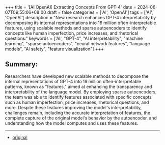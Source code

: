 +++
title = '[AI OpenAI] Extracting Concepts From GPT-4'
date = 2024-06-07T09:55:06+08:00
draft = false
categories = ['AI', 'OpenAI']
tags = ['AI', 'OpenAI']
description = "New research enhances GPT-4 interpretability by decomposing its internal representations into 16 million often-interpretable features, using scalable methods and sparse autoencoders to identify concepts like human imperfection, price increases, and rhetorical questions."
keywords = ['AI', "GPT-4", "AI interpretability", "machine learning", "sparse autoencoders", "neural network features", "language models", "AI safety", "feature visualization"]
+++

## Summary:
Researchers have developed new scalable methods to decompose the internal representations of GPT-4 into 16 million often-interpretable patterns, known as "features," aimed at enhancing the transparency and interpretability of the language model. By employing sparse autoencoders, the team was able to identify features associated with specific concepts such as human imperfection, price increases, rhetorical questions, and more. Despite these features improving the model's interpretability, challenges remain, including the accurate interpretation of features, the complete capture of the original model's behavior by the autoencoder, and understanding how the model computes and uses these features.

---

- [original](https://openai.com/index/extracting-concepts-from-gpt-4/)
<!-- - [博客 - 从零开始学AI](...) -->
<!-- - [Blog | Learn AI from scratch](...) -->
<!-- - [公众号 - 从零开始学AI](...) -->
<!-- - [CSDN - 从零开始学AI](...) -->
<!-- - [掘金 - 从零开始学AI](...) -->
<!-- - [知乎 - 从零开始学AI](...) -->
<!-- - [阿里云 - 从零开始学AI](...) -->
<!-- - [腾讯云 - 从零开始学AI](...) -->
